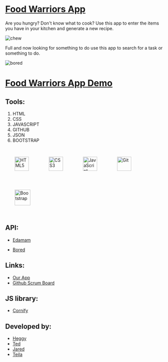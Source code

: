 # [Food Warriors App](https://jkharid.github.io/foodwarriorsRecipeApp/)

Are you hungry? Don't know what to cook?
Use this app to enter the items you have in your kitchen and generate a new recipe.

![chew](https://media.giphy.com/media/XbLeWvIwOcd2g/giphy.gif "Grubhub")

Full and now looking for something to do use this app to search for a task or something to do.

![bored](https://media.giphy.com/media/5gUnOrltPvZzW/giphy.gif "Bored")

# [Food Warriors App Demo](https://jkharid.github.io/foodwarriorsRecipeApp/)

## Tools:

1. HTML
1. CSS
1. JAVASCRIPT
1. GITHUB
1. JSON
1. BOOTSTRAP

<div align="left">
  <img style="margin: 30px" src="https://profilinator.rishav.dev/skills-assets/html5-original-wordmark.svg" alt="HTML5" height="45" />
  <img style="margin: 30px" src="https://profilinator.rishav.dev/skills-assets/css3-original-wordmark.svg" alt="CSS3" height="45" />
  <img style="margin: 30px" src="https://profilinator.rishav.dev/skills-assets/javascript-original.svg" alt="JavaScript" height="45" />
  <img style="margin: 30px" src="https://profilinator.rishav.dev/skills-assets/git-scm-icon.svg" alt="Git" height="45" />
  <img style="margin: 30px" src="https://profilinator.rishav.dev/skills-assets/bootstrap-plain.svg" alt="Bootstrap" height="50" />
</div> 

## API:

- [Edamam](https://developer.edamam.com/edamam-recipe-api-demo)

- [Bored](https://www.boredapi.com/)

## Links:
  - [Our App](https://github.com/JKhariD/foodwarriorsRecipeApp)
  - [Github Scrum Board](https://github.com/JKhariD/foodwarriorsRecipeApp/projects/1)

## JS library:

- [Cornify](https://www.cornify.com/extras)


## Developed by:

- [Heggy](https://www.linkedin.com/in/castah/)
- [Ted](https://www.linkedin.com/in/ted-wetekamp-a6a2281/)
- [Jared](https://www.linkedin.com/in/ted-wetekamp-a6a2281/)
- [Teila](https://www.linkedin.com/in/Teila-Garraway/)

